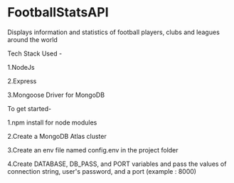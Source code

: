 # FootballStatsAPI
Displays information and statistics of football players, clubs and leagues around the world

Tech Stack Used -

1.NodeJs

2.Express

3.Mongoose Driver for MongoDB 


To get started-

1.npm install for node modules

2.Create a MongoDB Atlas cluster 

3.Create an env file named config.env in the project folder

4.Create DATABASE, DB_PASS, and PORT variables and pass the values of connection string, user's password, and a port (example : 8000)
